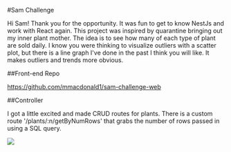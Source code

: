 #Sam Challenge

Hi Sam! Thank you for the opportunity. It was fun to get to know NestJs and work with React again. This project was inspired by quarantine bringing out my inner plant mother. The idea is to see how many of each type of plant are sold daily. I know you were thinking to visualize outliers with a scatter plot, but there is a line graph I've done in the past I think you will like. It makes outliers and trends more obvious.

##Front-end Repo

https://github.com/mmacdonald1/sam-challenge-web

##Controller 

I got a little excited and made CRUD routes for plants. There is a custom route '/plants/:n/getByNumRows' that grabs the number of rows passed in using a SQL query.


![](https://media.giphy.com/media/wCMrcyfZtK0z6/giphy.gif)

